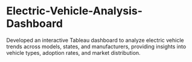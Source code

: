 # Electric-Vehicle-Analysis-Dashboard
Developed an interactive Tableau dashboard to analyze electric vehicle trends across models, states, and manufacturers, providing insights into vehicle types, adoption rates, and market distribution.
